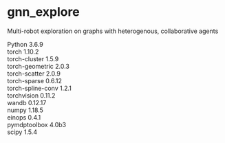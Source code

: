 # gnn_explore  
Multi-robot exploration on graphs with heterogenous, collaborative agents

Python                               3.6.9  
torch                                1.10.2  
torch-cluster                        1.5.9  
torch-geometric                      2.0.3  
torch-scatter                        2.0.9  
torch-sparse                         0.6.12  
torch-spline-conv                    1.2.1  
torchvision                          0.11.2  
wandb                                0.12.17  
numpy                                1.18.5  
einops                               0.4.1  
pymdptoolbox                         4.0b3  
scipy                                1.5.4  
